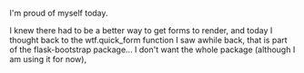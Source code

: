 I'm proud of myself today. 

I knew there had to be a better way to get forms to render, and today I thought back to the wtf.quick_form function I saw awhile back, that is part of the flask-bootstrap package... 
I don't want the whole package (although I am using it for now),